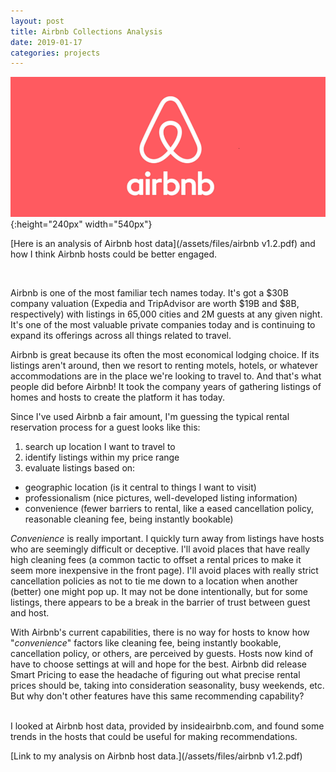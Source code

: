 ```yaml
---
layout: post
title: Airbnb Collections Analysis
date: 2019-01-17
categories: projects
---
```


![](/assets/images/Airbnb.png){:height="240px" width="540px"}

[Here is an analysis of Airbnb host data](/assets/files/airbnb v1.2.pdf) and how I think Airbnb hosts could be better engaged.

<br>

Airbnb is one of the most familiar tech names today. It's got a $30B company valuation (Expedia and TripAdvisor are worth $19B and $8B, respectively) with listings in 65,000 cities and 2M guests at any given night. It's one of the most valuable private companies today and is continuing to expand its offerings across all things related to travel.

Airbnb is great because its often the most economical lodging choice. If its listings aren't around, then we resort to renting motels, hotels, or whatever accommodations are in the place we're looking to travel to. And that's what people did before Airbnb! It took the company years of gathering listings of homes and hosts to create the platform it has today.

Since I've used Airbnb a fair amount, I'm guessing the typical rental reservation process for a guest looks like this:
1. search up location I want to travel to
2. identify listings within my price range
3. evaluate listings based on:

- geographic location (is it central to things I want to visit)
- professionalism (nice pictures, well-developed listing information)
- convenience (fewer barriers to rental, like a eased cancellation policy, reasonable cleaning fee, being instantly bookable)

*_Convenience_* is really important. I quickly turn away from listings have hosts who are seemingly difficult or deceptive. I'll avoid places that have really high cleaning fees (a common tactic to offset a rental prices to make it seem more inexpensive in the front page). I'll avoid places with really strict cancellation policies as not to tie me down to a location when another (better) one might pop up. It may not be done intentionally, but for some listings, there appears to be a break in the barrier of trust between guest and host.

With Airbnb's current capabilities, there is no way for hosts to know how "_convenience_" factors like cleaning fee, being instantly bookable, cancellation policy, or others, are perceived by guests. Hosts now kind of have to choose settings at will and hope for the best. Airbnb did release Smart Pricing to ease the headache of figuring out what precise rental prices should be, taking into consideration seasonality, busy weekends, etc. But why don't other features have this same recommending capability?

<br>
I looked at Airbnb host data, provided by insideairbnb.com, and found some trends in the hosts that could be useful for making recommendations.

[Link to my analysis on Airbnb host data.](/assets/files/airbnb v1.2.pdf)

